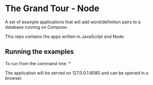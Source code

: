 # The Grand Tour - Node

A set of example applications that will add word/definition pairs to a database running on Compose.

This repo contains the apps written in JavaScript and Node. 

## Running the examples
To run from the command-line:
  * 

The application will be served on 127.0.0.1:8080 and can be opened in a browser.
